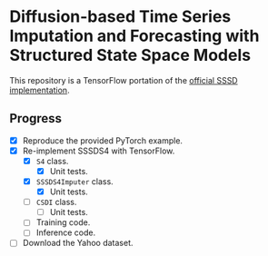 # Diffusion-based Time Series Imputation and Forecasting with Structured State Space Models

This repository is a TensorFlow portation of the [official SSSD implementation](https://github.com/AI4HealthUOL/SSSD).

## Progress

- [x] Reproduce the provided PyTorch example.
- [x] Re-implement SSSDS4 with TensorFlow.
    - [x] `S4` class.
        - [x] Unit tests.
    - [x] `SSSDS4Imputer` class.
        - [x] Unit tests.
    - [ ] `CSDI` class.
        - [ ] Unit tests.
    - [ ] Training code.
    - [ ] Inference code.
- [ ] Download the Yahoo dataset.